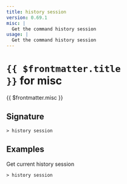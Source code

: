 ```yaml
---
title: history session
version: 0.69.1
misc: |
  Get the command history session
usage: |
  Get the command history session
---
```


# <code>{{ $frontmatter.title }}</code> for misc

<div style='white-space: pre-wrap;margin-top: 10px'>{{ $frontmatter.misc }}</div>

## Signature

```> history session ```

## Examples

Get current history session
```shell
> history session
```
